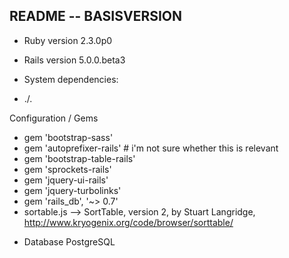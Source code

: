 ## README -- BASISVERSION

* Ruby version 2.3.0p0
* Rails version 5.0.0.beta3

* System dependencies:
* ./.

Configuration / Gems
- gem 'bootstrap-sass'
- gem 'autoprefixer-rails' # i'm not sure whether this is relevant
- gem 'bootstrap-table-rails'
- gem 'sprockets-rails'
- gem 'jquery-ui-rails'
- gem 'jquery-turbolinks'
- gem 'rails_db', '~> 0.7'
- sortable.js --> SortTable, version 2, by Stuart Langridge, http://www.kryogenix.org/code/browser/sorttable/

* Database PostgreSQL
